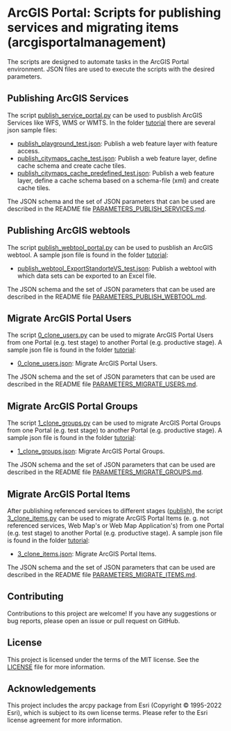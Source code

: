 # ArcGIS Portal: Scripts for publishing services and migrating items (arcgisportalmanagement)
The scripts are designed to automate tasks in the ArcGIS Portal environment. JSON files are used to execute the scripts with the desired parameters.

## Publishing ArcGIS Services
The script [publish_service_portal.py](publish/publish_service_portal.py) can be used to pusblish ArcGIS Services like WFS, WMS or WMTS. In the folder [tutorial](publish/tutorial) there are several json sample files:

- [publish_playground_test.json](publish/tutorial/publish_playground_test.json): Publish a web feature layer with feature access.
- [publish_citymaps_cache_test.json](publish/tutorial/publish_citymaps_cache_test.json): Publish a web feature layer, define cache schema and create cache tiles.
- [publish_citymaps_cache_predefined_test.json](publish/tutorial/publish_citymaps_cache_predefined_test.json): Publish a web feature layer, define a cache schema based on a schema-file (xml) and create cache tiles.

The JSON schema and the set of JSON parameters that can be used are described in the README file [PARAMETERS_PUBLISH_SERVICES.md](publish/PARAMETERS_PUBLISH_SERVICES.md).

## Publishing ArcGIS webtools
The script [publish_webtool_portal.py](publish/publish_webtool_portal.py) can be used to pusblish an ArcGIS webtool. A sample json file is found in the folder [tutorial](publish/tutorial):

- [publish_webtool_ExportStandorteVS_test.json](publish/tutorial/publish_webtool_ExportStandorteVS_test.json): Publish a webtool with which data sets can be exported to an Excel file.

The JSON schema and the set of JSON parameters that can be used are described in the README file [PARAMETERS_PUBLISH_WEBTOOL.md](publish/PARAMETERS_PUBLISH_WEBTOOL.md).

## Migrate ArcGIS Portal Users
The script [0_clone_users.py](migrate/0_clone_users.py) can be used to migrate ArcGIS Portal Users from one Portal (e.g. test stage) to another Portal (e.g. productive stage). A sample json file is found in the folder [tutorial](migrate/tutorial):

- [0_clone_users.json](migrate/tutorial/0_clone_users.json): Migrate ArcGIS Portal Users.

The JSON schema and the set of JSON parameters that can be used are described in the README file [PARAMETERS_MIGRATE_USERS.md](migrate/PARAMETERS_MIGRATE_USERS.md).

## Migrate ArcGIS Portal Groups
The script [1_clone_groups.py](migrate/1_clone_groups.py) can be used to migrate ArcGIS Portal Groups from one Portal (e.g. test stage) to another Portal (e.g. productive stage). A sample json file is found in the folder [tutorial](migrate/tutorial):

- [1_clone_groups.json](migrate/tutorial/1_clone_groups.json): Migrate ArcGIS Portal Groups.

The JSON schema and the set of JSON parameters that can be used are described in the README file [PARAMETERS_MIGRATE_GROUPS.md](migrate/PARAMETERS_MIGRATE_GROUPS.md).

## Migrate ArcGIS Portal Items
After publishing referenced services to different stages ([publish](publish)), the script [3_clone_items.py](migrate/3_clone_items.py) can be used to migrate ArcGIS Portal Items (e. g. not referenced services, Web Map's or Web Map Application's) from one Portal (e.g. test stage) to another Portal (e.g. productive stage). A sample json file is found in the folder [tutorial](migrate/tutorial):

- [3_clone_items.json](migrate/tutorial/3_clone_items.json): Migrate ArcGIS Portal Items.

The JSON schema and the set of JSON parameters that can be used are described in the README file [PARAMETERS_MIGRATE_ITEMS.md](migrate/PARAMETERS_MIGRATE_ITEMS.md).

## Contributing
Contributions to this project are welcome! If you have any suggestions or bug reports, please open an issue or pull request on GitHub.

## License
This project is licensed under the terms of the MIT license. See the [LICENSE](LICENSE.txt) file for more information.

## Acknowledgements
This project includes the arcpy package from Esri (Copyright © 1995-2022 Esri), which is subject to its own license terms. Please refer to the Esri license agreement for more information.
